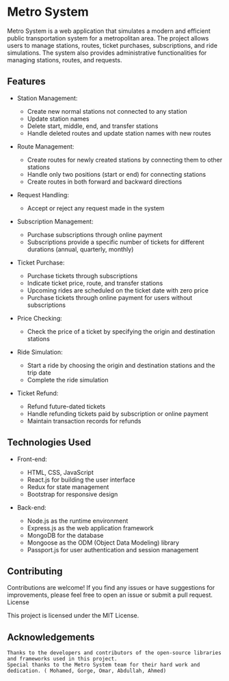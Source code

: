 # Metro System

Metro System is a web application that simulates a modern and efficient public transportation system for a metropolitan area. The project allows users to manage stations, routes, ticket purchases, subscriptions, and ride simulations. The system also provides administrative functionalities for managing stations, routes, and requests.

## Features

- Station Management:
  - Create new normal stations not connected to any station
  - Update station names
  - Delete start, middle, end, and transfer stations
  - Handle deleted routes and update station names with new routes

- Route Management:
  - Create routes for newly created stations by connecting them to other stations
  - Handle only two positions (start or end) for connecting stations
  - Create routes in both forward and backward directions

- Request Handling:
  - Accept or reject any request made in the system

- Subscription Management:
  - Purchase subscriptions through online payment
  - Subscriptions provide a specific number of tickets for different durations (annual, quarterly, monthly)

- Ticket Purchase:
  - Purchase tickets through subscriptions
  - Indicate ticket price, route, and transfer stations
  - Upcoming rides are scheduled on the ticket date with zero price
  - Purchase tickets through online payment for users without subscriptions

- Price Checking:
  - Check the price of a ticket by specifying the origin and destination stations

- Ride Simulation:
  - Start a ride by choosing the origin and destination stations and the trip date
  - Complete the ride simulation

- Ticket Refund:
  - Refund future-dated tickets
  - Handle refunding tickets paid by subscription or online payment
  - Maintain transaction records for refunds

## Technologies Used

- Front-end:
  - HTML, CSS, JavaScript
  - React.js for building the user interface
  - Redux for state management
  - Bootstrap for responsive design
  
- Back-end:
  - Node.js as the runtime environment
  - Express.js as the web application framework
  - MongoDB for the database
  - Mongoose as the ODM (Object Data Modeling) library
  - Passport.js for user authentication and session management

## Contributing

Contributions are welcome! If you find any issues or have suggestions for improvements, please feel free to open an issue or submit a pull request.
License

This project is licensed under the MIT License.
## Acknowledgements

    Thanks to the developers and contributors of the open-source libraries and frameworks used in this project.
    Special thanks to the Metro System team for their hard work and dedication. ( Mohamed, Gorge, Omar, Abdullah, Ahmed)
